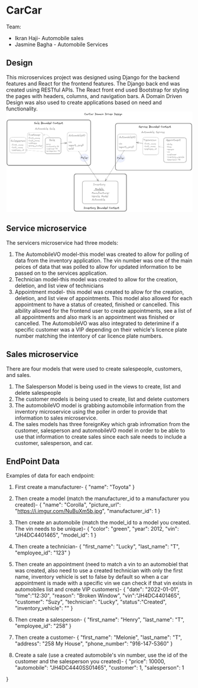 # CarCar

Team:
* Ikran Haji- Automobile sales
* Jasmine Bagha - Automobile Services

## Design
This microservices project was designed using Django for the backend features and React for the frontend features. The Django back end was created using RESTful APIs. The React front end used Bootstrap for styling the pages with headers, columns, and navigation bars. A Domain Driven Design was also used to create applications based on need and functionality.
![CarCar Domain Driven Design](Images/CarCarDDD.png)

## Service microservice
The servicers microservice had three models:
1. The AutomobileVO model-this model was created to allow for polling of data from the inventory application. The vin number was one of the main peices of data that was polled to allow for updated information to be passed on to the services application.
2. Technician model-this model was created to allow for the creation, deletion, and list view of technicians
3. Appointment model- this model was created to allow for the creation, deletion, and list view of appointments. This model also allowed for each appointment to have a status of created, finished or cancelled. This albility allowed for the frontend user to create appointments, see a list of all appointments and also mark is an appointment was finished or cancelled. The AutomobileVO was also integrated to deterimine if a specific customer was a VIP depending on their vehicle's licence plate number matching the intentory of car licence plate numbers.

## Sales microservice
There are four models that were used to create salespeople, customers, and sales.
1. The Salesperson Model is being used in the views to create, list and delete salespeople
2. The customer models is being used to create, list and delete customers
3. The automobileVO model is grabbing automobile information from the inventory microservice using the poller in order to provide that information to sales microservice.
4. The sales models has three foreignKey which grab infromation from the customer, salesperson and automobileVO model in order to be able to use that information to create sales since each sale needs to include a customer, salesperson, and car.



## EndPoint Data
Examples of data for each endpoint:
1. First create a manufacturer-
{
  "name": "Toyota"
}
2. Then create a model (match the manufacturer_id to a manufacturer you created)-
{
  "name": "Corolla",
  "picture_url": "https://i.imgur.com/NuBuXm5b.jpg",
  "manufacturer_id": 1
}
3. Then create an automobile (match the model_id to a model you created. The vin needs to be unique)-
{
  "color": "green",
  "year": 2012,
  "vin": "JH4DC4401465",
  "model_id": 1
}
4. Then create a technician-
{
  "first_name": "Lucky",
  "last_name": "T",
  "employee_id": "123"
}
5. Then create an appointment (need to match a vin to an automobiel that was created, also need to use a created technician with only the first name,
inventory vehicle is set to false by default so when a car appointment is made with a specific vin we can check if that vin exists in automobiles list and create VIP customers)-
{
    "date": "2022-01-01",
    "time":"12:30",
    "reason": "Broken Window",
	"vin":"JH4DC4401465",
	"customer": "Suzy",
	"technician": "Lucky",
	"status":"Created",
	"inventory_vehicle": ""
}

6. Then create a salesperson-
{
  "first_name": "Henry",
  "last_name": "T",
  "employee_id": "258"
}
7. Then create a customer-
{
  "first_name": "Melonie",
  "last_name": "T",
  "address": "258 My House",
  "phone_number": "916-147-5360"
}

8. Create a sale (use a created automobile's vin number, use the id of the customer and the salesperson you created)-
{
  "price": 10000,
  "automobile": "JH4DC4440SS01465",
  "customer": 1,
  "salesperson": 1

}
